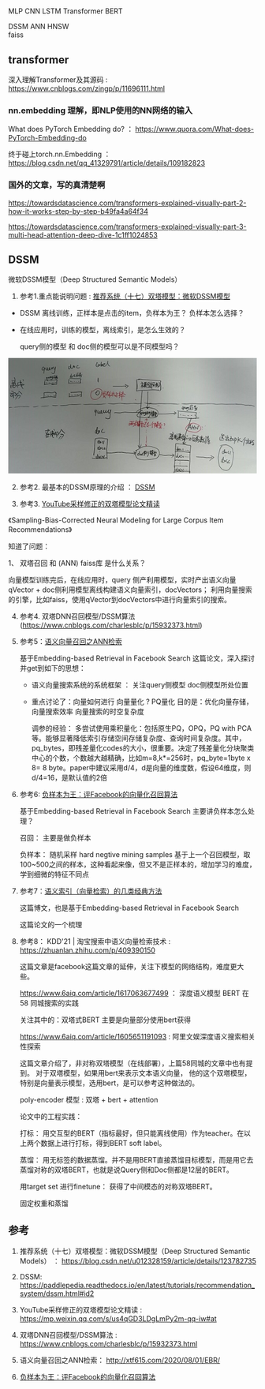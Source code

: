 # 

#


MLP
CNN
LSTM
Transformer
BERT


DSSM
ANN 
HNSW  
faiss



## transformer


深入理解Transformer及其源码 : https://www.cnblogs.com/zingp/p/11696111.html


### nn.embedding 理解，即NLP使用的NN网络的输入

What does PyTorch Embedding do? ： https://www.quora.com/What-does-PyTorch-Embedding-do


终于碰上torch.nn.Embedding ：https://blog.csdn.net/qq_41329791/article/details/109182823


### 国外的文章，写的真清楚啊
https://towardsdatascience.com/transformers-explained-visually-part-2-how-it-works-step-by-step-b49fa4a64f34

https://towardsdatascience.com/transformers-explained-visually-part-3-multi-head-attention-deep-dive-1c1ff1024853


## DSSM

微软DSSM模型（Deep Structured Semantic Models）

1. 参考1.重点能说明问题  :  [推荐系统（十七）双塔模型：微软DSSM模型](https://blog.csdn.net/u012328159/article/details/123782735 )

* DSSM 离线训练，正样本是点击的item，负样本为王？ 负样本怎么选择？

* 在线应用时，训练的模型，离线索引，是怎么生效的？
  
  query侧的模型 和  doc侧的模型可以是不同模型吗？

![img](../img/20220515-163841-dssm.jpg)

  

2. 参考2. 最基本的DSSM原理的介绍 ：  [DSSM](https://paddlepedia.readthedocs.io/en/latest/tutorials/recommendation_system/dssm.html#id2)


3. 参考3. [YouTube采样修正的双塔模型论文精读](https://mp.weixin.qq.com/s/us4qGD3LDgLmPy2m-qq-iw#at)

《Sampling-Bias-Corrected Neural Modeling for Large Corpus Item Recommendations》

知道了问题： 

1、 双塔召回 和 (ANN) faiss库 是什么关系？

向量模型训练完后，在线应用时，query 侧产利用模型，实时产出语义向量 qVector +  doc侧利用模型离线构建语义向量索引，docVectors； 利用向量搜索的引擎，比如faiss，使用qVector到docVectors中进行向量索引的搜索。



4. 参考4. 双塔DNN召回模型/DSSM算法(https://www.cnblogs.com/charlesblc/p/15932373.html)


5. 参考5：[语义向量召回之ANN检索](http://xtf615.com/2020/08/01/EBR/) 

   基于Embedding-based Retrieval in Facebook Search 这篇论文，深入探讨并get到如下的思想：

   * 语义向量搜索系统的系统框架 ：  关注query侧模型  doc侧模型所处位置
   * 重点讨论了：向量如何进行 向量量化 ? PQ量化   目的是：优化向量存储，向量搜索效率  向量搜索的时空复杂度

     调参的经验：
     多尝试使用乘积量化：包括原生PQ，OPQ，PQ with PCA等。能够显著降低索引存储空间存储复杂度、查询时间复杂度。其中，pq_bytes，即残差量化codes的大小，很重要。决定了残差量化分块聚类中心的个数，个数越大越精确，比如m=8,k*=256时，pq_byte=1byte x 8= 8 byte。paper中建议采用d/4，d是向量的维度数，假设64维度，则d/4=16，是默认值的2倍

6. 参考6: [负样本为王：评Facebook的向量化召回算法](https://zhuanlan.zhihu.com/p/165064102)

   基于Embedding-based Retrieval in Facebook Search 主要讲负样本怎么处理？
   
   召回： 主要是做负样本

   负样本： 随机采样  hard negtive mining samples 基于上一个召回模型，取100~500之间的样本，这种看起来像，但又不是正样本的，增加学习的难度，学到细微的特征不同点

7. 参考7：[语义索引（向量检索）的几类经典方法](https://zhuanlan.zhihu.com/p/161467314)

    这篇博文，也是基于Embedding-based Retrieval in Facebook Search

    这篇论文的一个梳理


8. 参考8： KDD'21 | 淘宝搜索中语义向量检索技术 : https://zhuanlan.zhihu.com/p/409390150

   这篇文章是facebook这篇文章的延伸，关注下模型的网络结构，难度更大些。


   https://www.6aiq.com/article/1617063677499  ： 深度语义模型 BERT 在 58 同城搜索的实践

   关注其中的：双塔式BERT 主要是向量部分使用bert获得

   https://www.6aiq.com/article/1605651191093 : 阿里文娱深度语义搜索相关性探索

   这篇文章介绍了，非对称双塔模型（在线部署），上篇58同城的文章中也有提到。 对于双塔模型，如果用bert来表示文本语义向量， 他的这个双塔模型，特别是向量表示模型，选用bert，是可以参考这种做法的。

   poly-encoder 模型  :  双塔 + bert + attention
   
   论文中的工程实践：

   打标： 用交互型的BERT（指标最好，但只能离线使用）作为teacher。在以上两个数据上进行打标，得到BERT soft label。
   
   蒸馏： 用无标签的数据蒸馏。并不是用BERT直接蒸馏目标模型，而是用它去蒸馏对称的双塔BERT，也就是说Query侧和Doc侧都是12层的BERT。
   
   用target set 进行finetune： 获得了中间模态的对称双塔BERT。
   
   固定权重和蒸馏



















## 参考

1. 推荐系统（十七）双塔模型：微软DSSM模型（Deep Structured Semantic Models） ： https://blog.csdn.net/u012328159/article/details/123782735 

2. DSSM: https://paddlepedia.readthedocs.io/en/latest/tutorials/recommendation_system/dssm.html#id2

3. YouTube采样修正的双塔模型论文精读 : https://mp.weixin.qq.com/s/us4qGD3LDgLmPy2m-qq-iw#at

4. 双塔DNN召回模型/DSSM算法  :  https://www.cnblogs.com/charlesblc/p/15932373.html

5. 语义向量召回之ANN检索： http://xtf615.com/2020/08/01/EBR/
6.  [负样本为王：评Facebook的向量化召回算法](https://zhuanlan.zhihu.com/p/165064102)